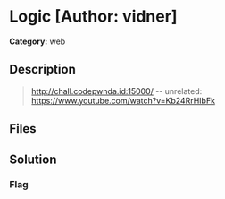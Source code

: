 # Logic [Author: vidner]

**Category:** web
## Description
>http://chall.codepwnda.id:15000/
--
unrelated: https://www.youtube.com/watch?v=Kb24RrHIbFk

## Files



## Solution

### Flag

